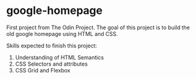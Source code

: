 # google-homepage

First project from The Odin Project.
The goal of this project is to build the old google homepage using HTML and CSS.

Skills expected to finish this project:
1. Understanding of HTML Semantics
2. CSS Selectors and attributes
3. CSS Grid and Flexbox